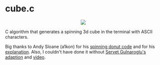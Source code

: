 # cube.c
<div align="center">
    <img src="https://imgur.com/a/kQNgCJ1.png"><br>
</div>

C algorithm that generates a spinning 3d cube in the terminal with ASCII characters.

Big thanks to Andy Sloane (a1kon) for his [spinning donut code](https://cppsecrets.com/users/9748495049554948514955485251641031051169710946105110/The-Beautiful-C-Program-That-Creates-a-3D-Rotating-Donut.php) and for his [explanation](https://www.a1k0n.net/2011/07/20/donut-math.html).
Also, I couldn't have done it without [Servet Gulnaroglu's adaption](https://github.com/servetgulnaroglu/cube.c) and [video](https://www.youtube.com/watch?v=p09i_hoFdd0&t=268s).
